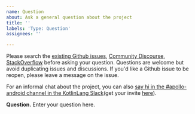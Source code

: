```yaml
---
name: Question
about: Ask a general question about the project
title: ''
labels: 'Type: Question'
assignees: ''

---
```


Please search the [existing Github issues](https://github.com/apollographql/apollo-android/issues), [Community Discourse](https://community.apollographql.com/tag/mobile), [StackOverflow](https://stackoverflow.com/questions/tagged/apollo-android) before asking your question. Questions are welcome but avoid duplicating issues and discussions. If you'd like a Github issue to be reopen, please leave a message on the issue.

For an informal chat about the project, you can also [say hi in the #apollo-android channel in the KotlinLang Slack](https://app.slack.com/client/T09229ZC6/C01A6KM1SBZ)(get your invite [here](https://slack.kotl.in/)).

**Question.**
Enter your question here.
